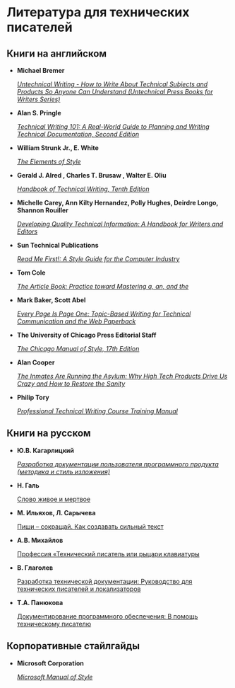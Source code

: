 # Литература для технических писателей

## Книги на английском

* **Michael Bremer**

  [*Untechnical Writing - How to Write About Technical Subjects and Products So Anyone Can
  Understand (Untechnical Press Books for Writers
  Series)*](https://www.amazon.com/Untechnical-Writing-Technical-Subjects-Understand/dp/0966994906)

* **Alan S. Pringle**

  [*Technical Writing 101: A Real-World Guide to Planning and Writing Technical
  Documentation, Second
  Edition*](https://www.amazon.com/Technical-Writing-101-Real-World-Planning-dp-0970473362/dp/0970473362/ref=dp_ob_title_bk)

* **William Strunk Jr., E. White**

  [*The Elements of Style*](https://en.wikisource.org/wiki/The_Elements_of_Style)

* **Gerald J. Alred , Charles T. Brusaw , Walter E. Oliu**

  [*Handbook of Technical Writing, Tenth
  Edition*](https://www.amazon.com/Handbook-Technical-Writing-Tenth-Gerald/dp/1250004411)

* **Michelle Carey, Ann Kilty Hernandez, Polly Hughes, Deirdre Longo, Shannon Rouiller**

  [*Developing Quality Technical Information: A Handbook for Writers and
  Editors*](https://www.amazon.com/Developing-Quality-Technical-Information-Handbook/dp/0131477498)

* **Sun Technical Publications**

  [*Read Me First!: A Style Guide for the Computer
  Industry*](https://www.amazon.com/First-Style-Guide-Computer-Industry-dp-0137058268/dp/0137058268/ref=dp_ob_title_bk)

* **Tom Cole**

  [*The Article Book: Practice toward Mastering a, an, and
  the*](https://www.amazon.com/Book-Practice-toward-Mastering/dp/0472086391)

* **Mark Baker, Scott Abel**

  [*Every Page Is Page One: Topic-Based Writing for Technical Communication and the Web
  Paperback*](https://www.amazon.com/Every-Page-One-Topic-Based-Communication/dp/1937434281)

* **The University of Chicago Press Editorial Staff**

  [*The Chicago Manual of Style, 17th
  Edition*](https://www.amazon.com/Chicago-Manual-Style-17th/dp/022628705X)

* **Alan Cooper**

  [*The Inmates Are Running the Asylum: Why High Tech Products Drive Us Crazy and How to
  Restore the
  Sanity*](https://www.amazon.com/Inmates-Are-Running-Asylum-Products/dp/0672326140)

* **Philip Tory**

  [*Professional Technical Writing Course Training
  Manual*](http://www.technicalwritingcourse.co.uk/wp-content/uploads/Philip_Torys_FREE_Technical_Writing_Course_Training_Manual_v18.5.pdf)

## Книги на русском

* **Ю.В. Кагарлицкий**

  [*Разработка документации пользователя программного продукта (методика и стиль
  изложения)*](https://lavkaknig.com/razrabotka-dokumentatsii-polzovatelya-programmnogo-produkta-metodika-i-stil-izlozheniya/)

* **Н. Галь**

  [Слово живое и мертвое](http://www.vavilon.ru/noragal/slovo.html)

* **М. Ильяхов, Л. Сарычева**

  [Пиши – сокращай. Как создавать сильный текст](https://www.alpinabook.ru/catalog/book-pishi-sokrashchay/)

* **А.В. Михайлов**

  [Профессия «Технический писатель или рыцари клавиатуры](https://www.combook.ru/product/11939793/?from=livelib)

* **В. Глаголев**

  [Разработка технической документации: Руководство для технических писателей и локализаторов](https://www.litres.ru/vadim-glagolev/razrabotka-tehnicheskoy-dokumentacii-rukovodstvo-dlya-tehnicheskih-pisateley-i-lokalizatorov-po/)

* **Т.А. Панюкова**

  [Документирование программного обеспечения: В помощь техническому писателю](https://www.combook.ru/product/11936407/?from=livelib)

## Корпоративные стайлгайды

* **Microsoft Corporation**

  [*Microsoft Manual of Style*](https://docs.microsoft.com/en-us/style-guide/welcome/)
